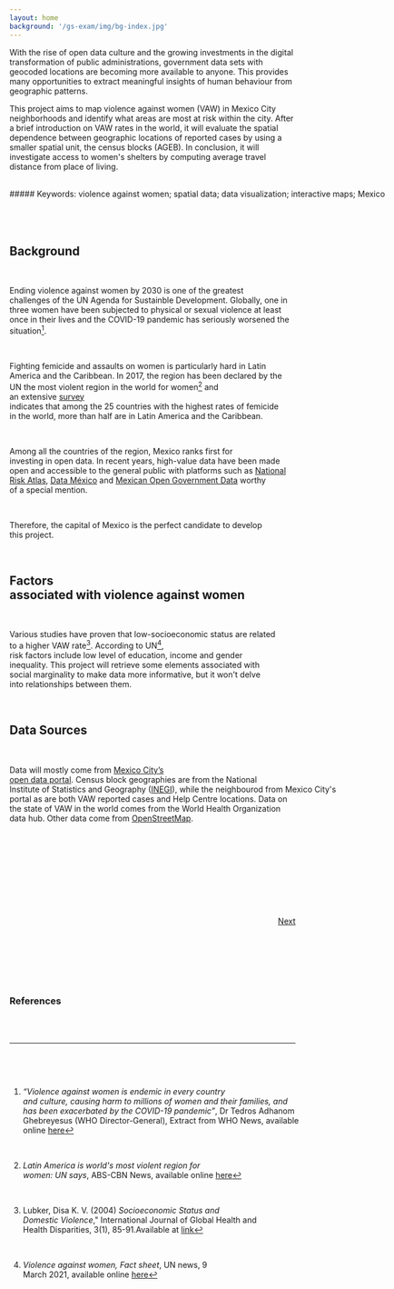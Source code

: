 ```yaml
---
layout: home
background: '/gs-exam/img/bg-index.jpg'
---
```


With the rise of open data culture and the growing investments in the digital transformation of public administrations, government data sets with geocoded locations are becoming more available to anyone. This provides many opportunities to extract meaningful insights of human behaviour from geographic patterns. 

This project aims to map violence against women (VAW) in Mexico City neighborhoods and identify what areas are most at risk within the city. After a brief introduction on VAW rates in the world, it will evaluate the spatial dependence between geographic locations of reported cases by using a smaller spatial unit, the census blocks (AGEB). In conclusion, it will investigate access to women's shelters by computing average travel distance from place of living.  

<span style="white-space: pre"> 
##### Keywords: violence against women; spatial data; data visualization; interactive maps; Mexico 

<span style="white-space: pre"> 

## Background

Ending violence against women by 2030 is one of the greatest challenges of the UN Agenda for Sustainble Development. Globally, one in three women have been subjected to physical or sexual violence at least once in their lives and the COVID-19 pandemic has seriously worsened the situation[^1]. 

Fighting femicide and assaults on women is particularly hard in Latin America and the Caribbean. In 2017, the region has been declared by the UN the most violent region in the world for women[^2] and an extensive [survey](https://www.unwomen.org/en/news/stories/2017/2/take-five-adriana-quinones-femicide-in-latin-america) indicates that among the 25 countries with the highest rates of femicide in the world, more than half are in Latin America and the Caribbean.

Among all the countries of the region, Mexico ranks first for investing in open data. In recent years, high-value data have been made open and accessible to the general public with platforms such as [National Risk Atlas](http://www.atlasnacionalderiesgos.gob.mx/portal/fenomenos/), [Data México](https://datamexico.org/) and [Mexican Open Government Data](https://www.datos.gob.mx/) worthy of a special mention.

Therefore, the capital of Mexico is the perfect candidate to develop this project.  

## Factors associated with violence against women

Various studies have proven that low-socioeconomic status are related to a higher VAW rate[^3]. According to UN[^4], risk factors include low level of education, income and gender inequality. This project will retrieve some elements associated with social marginality to make data more informative, but it won't delve into relationships between them.


## Data Sources

Data will mostly come from [Mexico City’s open data portal](datos.cdmx.gob.mx). Census block geographies are from the National Institute of Statistics and Geography ([INEGI](inegi.org.mx)), while the neighbourod from Mexico City's portal as are both VAW reported cases and Help Centre locations. Data on the state of VAW in the world comes from the World Health Organization data hub. Other data come from [OpenStreetMap](https://www.openstreetmap.org).



<span style="white-space: pre"> 
<span style="white-space: pre"> 


<span style="white-space: pre"> 
<span style="white-space: pre"> 

<p align="right">
    <a class="btn btn-light" href="{{"/1_intro" | relative_url }}" role="button">Next</a>
</p>

<span style="white-space: pre"> 
<span style="white-space: pre"> 


### References

[^1]: *“Violence against women is endemic in every country and culture, causing harm to millions of women and their families, and has been exacerbated by the COVID-19 pandemic”*, Dr Tedros Adhanom Ghebreyesus (WHO Director-General), Extract from WHO News, available online [here](https://www.who.int/news/item/09-03-2021-devastatingly-pervasive-1-in-3-women-globally-experience-violence)

[^2]: *Latin America is world's most violent region for women: UN says*, ABS-CBN News, available online [here](https://news.abs-cbn.com/overseas/11/23/17/latin-america-is-worlds-most-violent-region-for-women-un)

[^3]: Lubker, Disa K. V. (2004) *Socioeconomic Status and Domestic Violence*," International Journal of Global Health and Health Disparities, 3(1), 85-91.Available at [link](https://scholarworks.uni.edu/ijghhd/vol3/iss1/10)

[^4]: *Violence against women, Fact sheet*, UN news, 9 March 2021, available online [here](https://www.who.int/news-room/fact-sheets/detail/violence-against-women)



